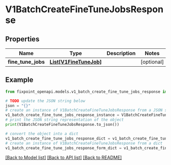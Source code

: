 # V1BatchCreateFineTuneJobsResponse


## Properties

Name | Type | Description | Notes
------------ | ------------- | ------------- | -------------
**fine_tune_jobs** | [**List[V1FineTuneJob]**](V1FineTuneJob.md) |  | [optional] 

## Example

```python
from fixpoint_openapi.models.v1_batch_create_fine_tune_jobs_response import V1BatchCreateFineTuneJobsResponse

# TODO update the JSON string below
json = "{}"
# create an instance of V1BatchCreateFineTuneJobsResponse from a JSON string
v1_batch_create_fine_tune_jobs_response_instance = V1BatchCreateFineTuneJobsResponse.from_json(json)
# print the JSON string representation of the object
print(V1BatchCreateFineTuneJobsResponse.to_json())

# convert the object into a dict
v1_batch_create_fine_tune_jobs_response_dict = v1_batch_create_fine_tune_jobs_response_instance.to_dict()
# create an instance of V1BatchCreateFineTuneJobsResponse from a dict
v1_batch_create_fine_tune_jobs_response_form_dict = v1_batch_create_fine_tune_jobs_response.from_dict(v1_batch_create_fine_tune_jobs_response_dict)
```
[[Back to Model list]](../README.md#documentation-for-models) [[Back to API list]](../README.md#documentation-for-api-endpoints) [[Back to README]](../README.md)


